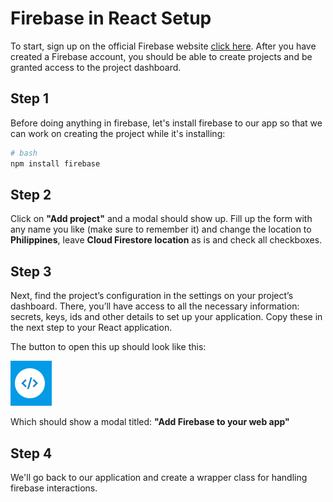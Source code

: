 # Firebase in React Setup

To start, sign up on the official Firebase website [click here](https://firebase.google.com/). After you have created a Firebase account, you should be able to create projects and be granted access to the project dashboard.

## Step 1

Before doing anything in firebase, let's install firebase to our app so that we can work on creating the project while it's installing:

```bash
# bash
npm install firebase
```

## Step 2

Click on __"Add project"__ and a modal should show up. Fill up the form with any name you like (make sure to remember it) and change the location to __Philippines__, leave __Cloud Firestore location__ as is and check all checkboxes.

## Step 3

Next, find the project’s configuration in the settings on your project’s dashboard. There, you’ll have access to all the necessary information: secrets, keys, ids and other details to set up your application. Copy these in the next step to your React application.

The button to open this up should look like this:

![Firebase Add to App Button](/img/firebase-add-to-app-button.png)

Which should show a modal titled: __"Add Firebase to your web app"__

## Step 4

We'll go back to our application and create a wrapper class for handling firebase interactions.